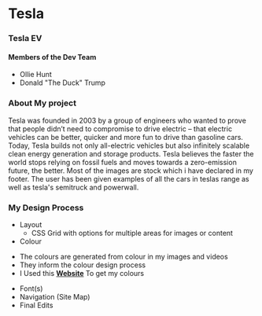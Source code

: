 # Tesla 
### Tesla EV
#### Members of the Dev Team 
- Ollie Hunt
- Donald "The Duck" Trump

### About My project

 Tesla was founded in 2003 by a group of engineers who wanted to prove that people didn’t need to compromise to drive electric – that electric vehicles can be better, quicker and more fun to drive than gasoline cars. Today, Tesla builds not only all-electric vehicles but also infinitely scalable clean energy generation and storage products. Tesla believes the faster the world stops relying on fossil fuels and moves towards a zero-emission future, the better. Most of the images are stock which i have declared in my footer.
 The user has been given examples of all the cars in teslas range as well as tesla's semitruck and powerwall.

### My Design Process

- Layout
   * CSS Grid with options for multiple areas for images or content
- Colour
 * The colours are generated from colour in my images and videos
 * They inform the colour design process
 * I Used this [**Website**](https://html-color-codes.info/colors-from-image/) To get my colours
- Font(s)
- Navigation (Site Map)
- Final Edits
